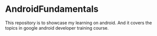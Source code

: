 # AndroidFundamentals
This repository is to showcase my learning on android. And it covers the topics in google android developer training course.
